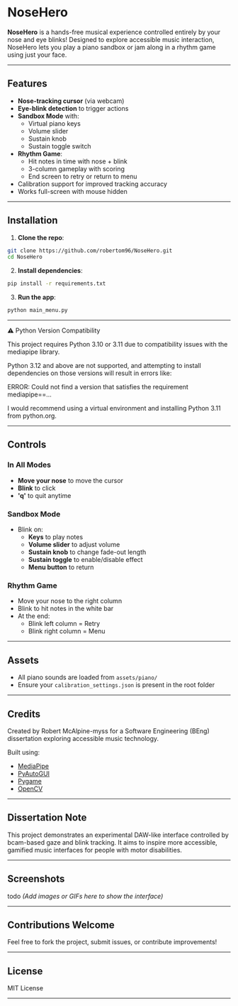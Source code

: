 # NoseHero

**NoseHero** is a hands-free musical experience controlled entirely by your nose and eye blinks! Designed to explore accessible music interaction, NoseHero lets you play a piano sandbox or jam along in a rhythm game using just your face.

---

## Features

- **Nose-tracking cursor** (via webcam)
- **Eye-blink detection** to trigger actions
- **Sandbox Mode** with:
  - Virtual piano keys
  - Volume slider
  - Sustain knob
  - Sustain toggle switch
- **Rhythm Game**:
  - Hit notes in time with nose + blink
  - 3-column gameplay with scoring
  - End screen to retry or return to menu
- Calibration support for improved tracking accuracy
- Works full-screen with mouse hidden

---

## Installation

1. **Clone the repo**:
```bash
git clone https://github.com/robertom96/NoseHero.git
cd NoseHero
```

2. **Install dependencies**:
```bash
pip install -r requirements.txt
```

3. **Run the app**:
```bash
python main_menu.py
```

---

⚠️ Python Version Compatibility

This project requires Python 3.10 or 3.11 due to compatibility issues with the mediapipe library.

Python 3.12 and above are not supported, and attempting to install dependencies on those versions will result in errors like:

ERROR: Could not find a version that satisfies the requirement mediapipe==...

 I would recommend using a virtual environment and installing Python 3.11 from python.org.

---

## Controls

### In All Modes
- **Move your nose** to move the cursor
- **Blink** to click
- **'q'** to quit anytime

### Sandbox Mode
- Blink on:
  - **Keys** to play notes
  - **Volume slider** to adjust volume
  - **Sustain knob** to change fade-out length
  - **Sustain toggle** to enable/disable effect
  - **Menu button** to return

### Rhythm Game
- Move your nose to the right column
- Blink to hit notes in the white bar
- At the end:
  - Blink left column = Retry
  - Blink right column = Menu

---

## Assets
- All piano sounds are loaded from `assets/piano/`
- Ensure your `calibration_settings.json` is present in the root folder

---

## Credits
Created by Robert McAlpine-myss for a Software Engineering (BEng) dissertation exploring accessible music technology.

Built using:
- [MediaPipe](https://github.com/google/mediapipe)
- [PyAutoGUI](https://github.com/asigart/pyautogui)
- [Pygame](https://www.pygame.org/)
- [OpenCV](https://opencv.org/)

---

## Dissertation Note
This project demonstrates an experimental DAW-like interface controlled by bcam-based gaze and blink tracking. It aims to inspire more accessible, gamified music interfaces for people with motor disabilities.

---

## Screenshots
 todo *(Add images or GIFs here to show the interface)*

---

## Contributions Welcome
Feel free to fork the project, submit issues, or contribute improvements!

---

## License
MIT License

---

